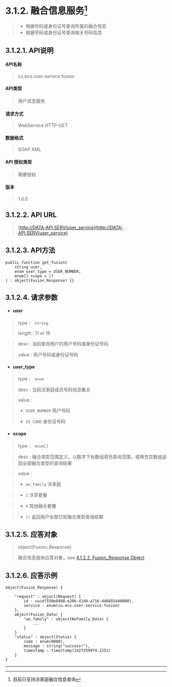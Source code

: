 # 3.1.2. 融合信息服务[^1]

> - 根据号码或身份证号查询所属的融合信息
> - 根据号码或身份证号查询相关号码信息




## 3.1.2.1. API说明

#### API名称

> cu.ecs.user-service.fusion

#### API类型

> 用户信息服务

#### 请求方式

> WebService HTTP-GET

#### 数据格式

> SOAP XML

#### API 授权类型

> 需要授权

#### 版本

> 1.0.0




## 3.1.2.2. API URL

> [http://DATA-API.SERV/user_service](http://DATA-API.SERV/user_service)




## 3.1.2.3. API方法

```
public function get_fusion(
    string user,
    enum user_type = USER_NUMBER,
    enum[] scope = []
) : object(Fusion_Response) {}
```



## 3.1.2.4. 请求参数


* #### user

> type :　`string`

> length : 11 or 18

> desc : 当前查询用户的用户号码或身份证号码

> value : 用户号码或身份证号码


* #### user_type

> type :　`enum`

> desc : 当前沃家庭成员号码信息集合

> value :

> - `USER_NUMBER` 用户号码

> - `ID_CARD` 身份证号码


* #### scope

> type :　`enum[]`

> desc : 融合类型范围定义，以数字下标数组填充查询范围，或填充空数组返回全部融合类型的查询结果

> value :

> - `wo_family` 沃家庭

> - `2` 沃享套餐

> - `4` 其他融合套餐

> - `[]` 返回用户全部已知融合类型查询结果




## 3.1.2.5. 应答对象

> object(Fusion_Response)

>  融合信息服务应答对象，see [4.1.2.2. Fusion_Response Object](/definition/fusion_response_object.html#4122-fusion_response-object)




## 3.1.2.6. 应答示例

```
object(Fusion_Response) {

    "request" : object(Request) {
        id : uuid(550e8400-e29b-41d4-a716-446655440000),
        service : enum(cu.ecs.user-service.fusion)
    },
    object(Fusion_Data) {
        "wo_family" : object(WoFamily_Data) {
            ...
        }
    }
    "status" : object(Status) {
        code : enum(0000),
        message : string("success!"),
        timestamp : timestamp(1427259974.2252)
    }
}
```
----
[^1]: 目前只支持沃家庭融合信息查询
